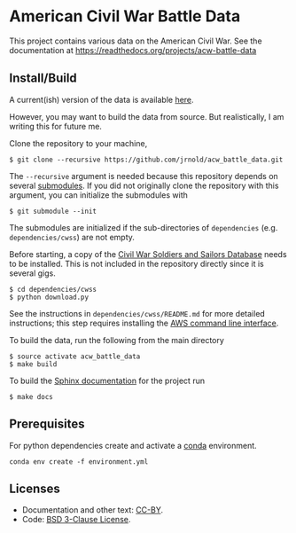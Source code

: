# American Civil War Battle Data

This project contains various data on the American Civil War.
See the documentation at https://readthedocs.org/projects/acw-battle-data

## Install/Build

A current(ish) version of the data is available [here](http://acw-battle-data.readthedocs.io/en/latest/).

However, you may want to build the data from source. But realistically, I am writing this for future me.

Clone the repository to your machine,
```console
$ git clone --recursive https://github.com/jrnold/acw_battle_data.git
```
The `--recursive` argument is needed because this repository depends on several [submodules](https://git-scm.com/book/en/v2/Git-Tools-Submodules).
If you did not originally clone the repository with this argument, you can initialize
the submodules with
```console
$ git submodule --init
```
The submodules are initialized if the sub-directories of `dependencies` (e.g. `dependencies/cwss`) are not empty.

Before starting, a copy of the [Civil War Soldiers and Sailors Database](https://www.nps.gov/civilwar/soldiers-and-sailors-database.htm) needs to be installed. This is not included in the repository directly since it is several gigs.
```console
$ cd dependencies/cwss
$ python download.py
```
See the instructions in `dependencies/cwss/README.md` for more detailed instructions;
this step requires installing the [AWS command line interface](https://aws.amazon.com/cli/).

To build the data, run the following from the main directory
```shell
$ source activate acw_battle_data
$ make build
```

To build the [Sphinx documentation](http://www.sphinx-doc.org/en/stable/contents.html) for the project run
```
$ make docs
```

## Prerequisites

For python dependencies create and activate a [conda](http://conda.pydata.org/docs/using/envs.html#create-a-separate-environment) environment.

```shell
conda env create -f environment.yml
```

## Licenses

- Documentation and other text: [CC-BY](http://creativecommons.org/licenses/by/4.0/).
- Code: [BSD 3-Clause License](http://opensource.org/licenses/BSD-3-Clause).
